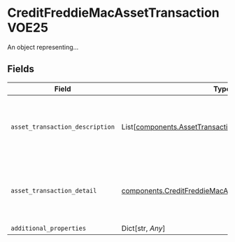 # CreditFreddieMacAssetTransactionVOE25

An object representing...


## Fields

| Field                                                                                                                            | Type                                                                                                                             | Required                                                                                                                         | Description                                                                                                                      |
| -------------------------------------------------------------------------------------------------------------------------------- | -------------------------------------------------------------------------------------------------------------------------------- | -------------------------------------------------------------------------------------------------------------------------------- | -------------------------------------------------------------------------------------------------------------------------------- |
| `asset_transaction_description`                                                                                                  | List[[components.AssetTransactionDescription](../../models/components/assettransactiondescription.md)]                           | :heavy_check_mark:                                                                                                               | Documentation not found in the MISMO model viewer and not provided by Freddie Mac.                                               |
| `asset_transaction_detail`                                                                                                       | [components.CreditFreddieMacAssetTransactionDetailVOE25](../../models/components/creditfreddiemacassettransactiondetailvoe25.md) | :heavy_check_mark:                                                                                                               | Documentation not found in the MISMO model viewer and not provided by Freddie Mac.                                               |
| `additional_properties`                                                                                                          | Dict[str, *Any*]                                                                                                                 | :heavy_minus_sign:                                                                                                               | N/A                                                                                                                              |